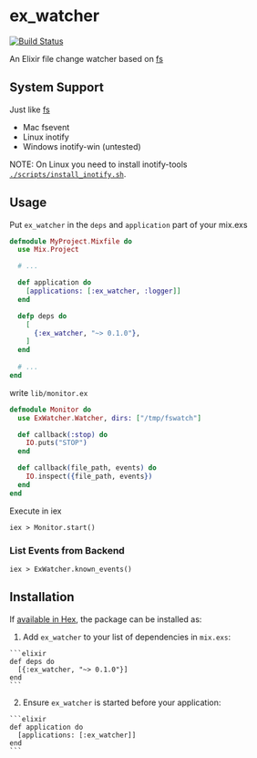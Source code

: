 # ex_watcher

[![Build Status](https://travis-ci.org/KamilLelonek/ex_watcher.svg?branch=master)](https://travis-ci.org/KamilLelonek/ex_watcher)

An Elixir file change watcher based on [fs](https://github.com/synrc/fs)

## System Support

Just like [fs](https://github.com/synrc/fs#backends)

- Mac fsevent
- Linux inotify
- Windows inotify-win (untested)

NOTE: On Linux you need to install inotify-tools [`./scripts/install_inotify.sh`](scripts/install_inotify.sh).

## Usage

Put `ex_watcher` in the `deps` and `application` part of your mix.exs

``` elixir
defmodule MyProject.Mixfile do
  use Mix.Project

  # ...

  def application do
    [applications: [:ex_watcher, :logger]]
  end

  defp deps do
    [
      {:ex_watcher, "~> 0.1.0"},
    ]
  end
  
  # ...
end
```

write `lib/monitor.ex`

```elixir
defmodule Monitor do
  use ExWatcher.Watcher, dirs: ["/tmp/fswatch"]

  def callback(:stop) do
    IO.puts("STOP")
  end

  def callback(file_path, events) do
    IO.inspect({file_path, events})
  end
end
```

Execute in iex

```shell
iex > Monitor.start()
```

### List Events from Backend

```shell
iex > ExWatcher.known_events()
```

## Installation

If [available in Hex](https://hex.pm/docs/publish), the package can be installed as:

  1. Add `ex_watcher` to your list of dependencies in `mix.exs`:

    ```elixir
    def deps do
      [{:ex_watcher, "~> 0.1.0"}]
    end
    ```

  2. Ensure `ex_watcher` is started before your application:

    ```elixir
    def application do
      [applications: [:ex_watcher]]
    end
    ```

